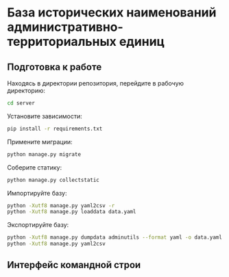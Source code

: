 # База исторических наименований административно-территориальных единиц

## Подготовка к работе

Находясь в директории репозитория, перейдите в рабочую директорию:
```sh
cd server
```

Установите зависимости:
```sh
pip install -r requirements.txt
```

Примените миграции:
```sh
python manage.py migrate
```

Соберите статику:
```sh
python manage.py collectstatic
```

Импортируйте базу:
```sh
python -Xutf8 manage.py yaml2csv -r
python -Xutf8 manage.py loaddata data.yaml
```

Экспортируйте базу:
```sh
python -Xutf8 manage.py dumpdata adminutils --format yaml -o data.yaml
python -Xutf8 manage.py yaml2csv
```

## Интерфейс командной строи
